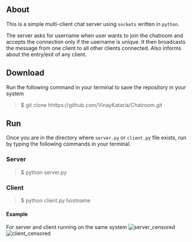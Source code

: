 ## About 
This is a simple multi-client chat server using `sockets` written in `python`. 

The server asks for username when user wants to join the chatroom and accepts the connection only if the username is unique. It then broadcasts the message from one client to all other clients connected. Also informs about the entry/exit of any client.

## Download
Run the following command in your terminal to save the repository in your system
> $ git clone hhttps://github.com/VinayKataria/Chatroom.git

## Run
Once you are in the directory where `server.py` or `client.py` file exists, run by typing the following commands in your terminal.

### Server
> $ python server.py

### Client
> $ python client.py hostname

#### Example
For server and client running on the same system
![server_censored](https://user-images.githubusercontent.com/46609498/118347024-a7660880-b55d-11eb-9345-cb786b35f257.jpg)
![client_censored](https://user-images.githubusercontent.com/46609498/118347027-a7fe9f00-b55d-11eb-8c34-24585da85081.jpg)
